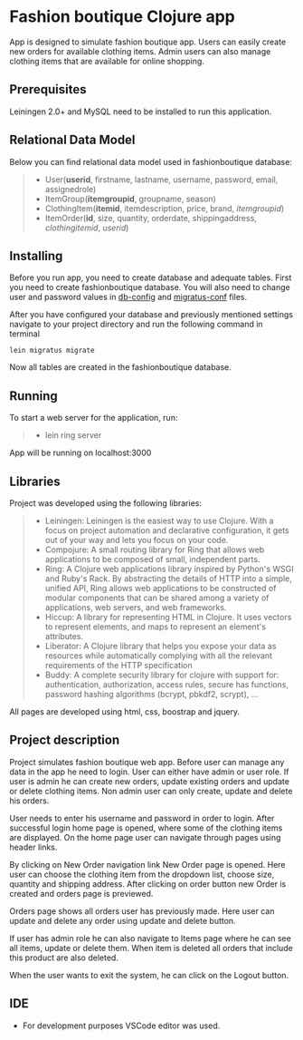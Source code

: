 [FASHIONBOUTIQUE_DB_CONFIG]:configuration/db-config.edn
[FASHIONBOUTIQUE_MIGRATUS_CONF]:configuration/migratus-conf.edn

# Fashion boutique Clojure app

App is designed to simulate fashion boutique app. Users can easily create new orders for available clothing items. Admin users can also manage clothing items that are available for online shopping.

## Prerequisites
Leiningen 2.0+ and MySQL need to be installed to run this application.

## Relational Data Model
Below you can find relational data model used in fashionboutique database:

> * User(__userid__, firstname, lastname, username, password, email, assignedrole)
> * ItemGroup(__itemgroupid__, groupname, season)
> * ClothingItem(__itemid__, itemdescription, price, brand, *itemgroupid*)
> * ItemOrder(__id__, size, quantity, orderdate, shippingaddress, *clothingitemid*, *userid*)

## Installing
Before you run app, you need to create database and adequate tables. First you need to create fashionboutique database.
You will also need to change user and password values in [db-config][FASHIONBOUTIQUE_DB_CONFIG] and [migratus-conf][FASHIONBOUTIQUE_MIGRATUS_CONF] files.

After you have configured your database and previously mentioned settings navigate to your project directory and run the following command in terminal
```
lein migratus migrate
```
Now all tables are created in the fashionboutique database.
## Running
To start a web server for the application, run:
 > * lein ring server 

 App will be running on localhost:3000
## Libraries
Project was developed using the following libraries:
> * Leiningen: Leiningen is the easiest way to use Clojure. With a focus on project automation and declarative configuration, it gets out of your way and lets you focus on your code.
> * Compojure: A small routing library for Ring that allows web applications to be composed of small, independent parts. 
> * Ring: A Clojure web applications library inspired by Python's WSGI and Ruby's Rack. By abstracting the details of HTTP into a simple, unified API, Ring allows web applications to be constructed of modular components that can be shared among a variety of applications, web servers, and web frameworks.
> * Hiccup: A library for representing HTML in Clojure. It uses vectors to represent elements, and maps to represent an element's attributes.
> * Liberator: A Clojure library that helps you expose your data as resources while automatically complying with all the relevant requirements of the HTTP specification
> * Buddy: A complete security library for clojure with support for: authentication, authorization, access rules, secure has functions, password hashing algorithms (bcrypt, pbkdf2, scrypt), ...

All pages are developed using html, css, boostrap and jquery.

## Project description

Project simulates fashion boutique web app. Before user can manage any data in the app he need to login. User can either have admin or user role. If user is admin he can create new orders, update existing orders and update or delete clothing items. Non admin user can only create, update and delete his orders. 

User needs to enter his username and password in order to login. After successful login home page is opened, where some of the clothing items are displayed. On the home page user can navigate through pages using header links.

By clicking on New Order navigation link New Order page is opened. Here user can choose the clothing item from the dropdown list, choose size, quantity and shipping address. After clicking on order button new Order is created and orders page is previewed. 

Orders page shows all orders user has previously made. Here user can update and delete any order using update and delete button.

If user has admin role he can also navigate to Items page where he can see all items, update or delete them. When item is deleted all orders that include this product are also deleted.

When the user wants to exit the system, he can click on the Logout button.


## IDE
- For development purposes VSCode editor was used.
